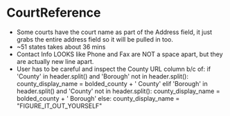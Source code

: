 # CourtReference

- Some courts have the court name as part of the Address field, it just grabs the entire address field so it will be pulled
in too.
- ~51 states takes about 36 mins
- Contact Info LOOKS like Phone and Fax are NOT a space apart, but they are actually new line apart.
- User has to be careful and inspect the County URL column b/c of:
if 'County' in header.split() and 'Borough' not in header.split():
    county_display_name = bolded_county + ' County'
elif 'Borough' in header.split() and 'County' not in header.split():
    county_display_name = bolded_county + ' Borough'
else:
    county_display_name = "FIGURE_IT_OUT_YOURSELF"